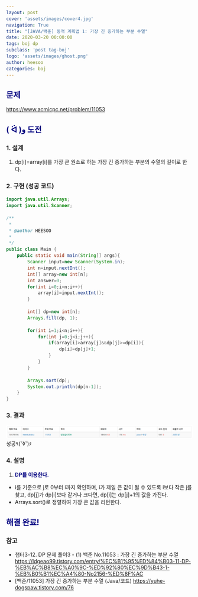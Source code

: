 ```yaml
---
layout: post
cover: 'assets/images/cover4.jpg'
navigation: True
title: "[JAVA/백준] 동적 계획법 1: 가장 긴 증가하는 부분 수열"
date: 2020-03-20 00:00:00
tags: boj dp
subclass: 'post tag-boj'
logo: 'assets/images/ghost.png'
author: heesoo
categories: boj
---
```

## <span style="color:navy">문제</span>
<https://www.acmicpc.net/problem/11053>

## <span style="color:navy">( ᐛ )و 도전</span>

### 1. 설계
1. dp[i]=array[i]를 가장 큰 원소로 하는 가장 긴 증가하는 부분의 수열의 길이로 한다.

### 2. 구현 (성공 코드)
```java
import java.util.Arrays;
import java.util.Scanner;

/**
 * 
 * @author HEESOO
 *
 */
public class Main {
	public static void main(String[] args){
		Scanner input=new Scanner(System.in);
		int n=input.nextInt();
		int[] array=new int[n];
		int answer=0;
		for(int i=0;i<n;i++){
			array[i]=input.nextInt();
		}

		int[] dp=new int[n];
		Arrays.fill(dp, 1);
		
		for(int i=1;i<n;i++){
			for(int j=0;j<i;j++){
				if(array[i]>array[j]&&dp[j]>=dp[i]){
					dp[i]=dp[j]+1;
				}
			}
		}
		
		Arrays.sort(dp);
		System.out.println(dp[n-1]);
	}
}
 ```

### 3. 결과
![실행결과](./assets/images/200321_1.PNG)
성공٩(˘◊˘)۶  

### 4. 설명
1. **<span style="color:navy">DP를 이용한다.</span>**
- i를 기준으로 j로 0부터 i까지 확인하며, i가 제일 큰 값이 될 수 있도록 i보다 작은 j를 찾고, dp[j]가 dp[i]보다 같거나 크다면, dp[i]는 dp[j]+1의 값을 가진다.
- Arrays.sort()로 정렬하여 가장 큰 값을 리턴한다.

## <span style="color:navy">해결 완료!</span>

### 참고
- 챕터3-12. DP  문제 풀이3 - (1) 백준 No.11053 : 가장 긴 증가하는 부분 수열 <https://ldgeao99.tistory.com/entry/%EC%B1%95%ED%84%B03-11-DP-%EB%AC%B8%EC%A0%9C-%ED%92%80%EC%9D%B43-1-%EB%B0%B1%EC%A4%80-No2156-%ED%8F%AC>
- [백준/11053] 가장 긴 증가하는 부분 수열 (Java/코드) <https://yuhe-dogspaw.tistory.com/76>
